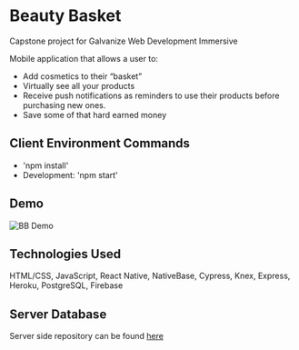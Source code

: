 # Beauty Basket
Capstone project for Galvanize Web Development Immersive

Mobile application that allows a user to:
- Add cosmetics to their “basket” 
- Virtually see all your products
- Receive push notifications as reminders to use their products before purchasing new ones.
- Save some of that hard earned money

## Client Environment Commands
- 'npm install'
- Development: 'npm start'

## Demo

![BB Demo](https://imgur.com/a/InOaynG)

## Technologies Used
HTML/CSS, JavaScript, React Native, NativeBase, Cypress, Knex, Express, Heroku, PostgreSQL, Firebase

## Server Database
Server side repository can be found [here](https://github.com/fionwan/Beauty-Basket-Server)
